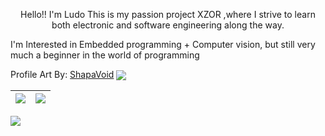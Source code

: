 <p align="center">
Hello!! 
I'm Ludo
This is my passion project XZOR
,where I strive to learn both electronic and software engineering along the way.

I'm Interested in Embedded programming + Computer vision,
but still very much a beginner in the world of programming
  
Profile Art By: [ShapaVoid](https://www.deviantart.com/shapavoid) 
<img align="center" src="https://pbs.twimg.com/media/E-nU6LxVcAEnO81?format=jpg&name=large">
</p>


| <img align="center" src="https://github-readme-stats-six-snowy.vercel.app/api?username=LudoDash&theme=dark"> </a> | <img align="center" src="https://github-readme-stats-six-snowy.vercel.app/api/top-langs/?username=LudoDash&theme=dark"> |
| ------------- | ------------- |


<img align="left" src="https://komarev.com/ghpvc/?username=LudoDash&color=grey&style=flat-square" >


